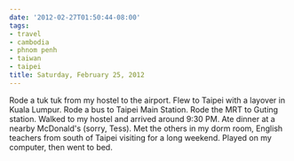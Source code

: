 ```yaml
---
date: '2012-02-27T01:50:44-08:00'
tags:
- travel
- cambodia
- phnom penh
- taiwan
- taipei
title: Saturday, February 25, 2012
---
```


Rode a tuk tuk from my hostel to the airport. Flew to Taipei with a layover in Kuala Lumpur. Rode a bus to Taipei Main Station. Rode the MRT to Guting station. Walked to my hostel and arrived around 9:30 PM. Ate dinner at a nearby McDonald's (sorry, Tess). Met the others in my dorm room, English teachers from south of Taipei visiting for a long weekend. Played on my computer, then went to bed.
